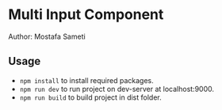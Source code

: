 # Multi Input Component

Author: Mostafa Sameti

## Usage

- `npm install` to install required packages.
- `npm run dev` to run project on dev-server at localhost:9000.
- `npm run build` to build project in dist folder.

